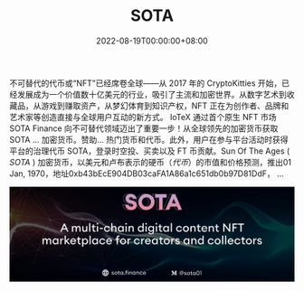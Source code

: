 ﻿---
title: "SOTA"
description: "让大众用户能够轻松地创建和交易受区块链保护的有限数字内容版本。"
date: 2022-08-19T00:00:00+08:00
lastmod: 2022-08-19T00:00:00+08:00
draft: false
authors: ["boogArno"]
featuredImage: "sota.png"
tags: ["Collectibles","SOTA"]
categories: ["nfts"]
nfts: ["Collectibles"]
blockchain: "IoTeX"
website: "https://sota.finance/"
twitter: "https://twitter.com/sotaNFTs"
discord: ""
telegram: "https://t.me/sotaNFTer"
github: ""
youtube: ""
twitch: ""
facebook: ""
instagram: ""
reddit: ""
medium: ""
steam: ""
gitbook: ""
googleplay: ""
appstore: ""
status: "Live"
weight: 
lightgallery: true
toc: true
pinned: false
recommend: false
recommend1: false
---

不可替代的代币或“NFT”已经席卷全球——从 2017 年的 CryptoKitties 开始，已经发展成为一个价值数十亿美元的行业，吸引了主流和加密世界。从数字艺术到收藏品，从游戏到赚取资产，从梦幻体育到知识产权，NFT 正在为创作者、品牌和艺术家等创造直接与全球用户互动的新方式。 IoTeX 通过首个原生 NFT 市场 SOTA Finance 向不可替代领域迈出了重要一步！从全球领先的加密货币获取 SOTA ... 加密货币。赞助... 热门货币和代币。此外，用户在参与平台活动时获得平台的治理代币 SOTA，登录时空投、买卖以及 FT 币贡献。Sun Of The Ages ( *SOTA* ) 加密货币，以美元和卢布表示的硬币（*代币*）的市值和价格预测，推出01 Jan, 1970，地址0xb43bEcE904DB03caFA1A86a1c651db0b97D81DdF， ...

![1500x500](1500x500.jpg)